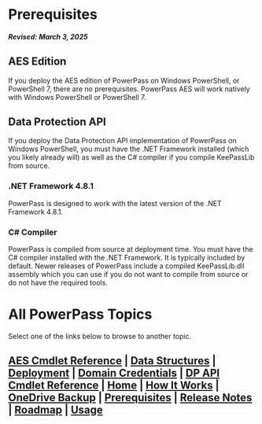 # Prerequisites
#### _Revised: March 3, 2025_
## AES Edition
If you deploy the AES edition of PowerPass on Windows PowerShell, or PowerShell 7, there are no prerequisites.
PowerPass AES will work natively with Windows PowerShell or PowerShell 7.
## Data Protection API
If you deploy the Data Protection API implementation of PowerPass on Windows PowerShell, you must have the .NET Framework installed (which you likely already will) as well as the C# compiler if you compile KeePassLib from source.
### .NET Framework 4.8.1
PowerPass is designed to work with the latest version of the .NET Framework 4.8.1.
### C# Compiler
PowerPass is compiled from source at deployment time.
You must have the C# compiler installed with the .NET Framework.
It is typically included by default.
Newer releases of PowerPass include a compiled KeePassLib.dll assembly which you can use if you do not want to compile from source or do not have the required tools.
# All PowerPass Topics
Select one of the links below to browse to another topic.
## [AES Cmdlet Reference](https://chopinrlz.github.io/powerpass/aes-cmdlet-ref) | [Data Structures](https://chopinrlz.github.io/powerpass/data-structures) | [Deployment](https://chopinrlz.github.io/powerpass/deployment) | [Domain Credentials](https://chopinrlz.github.io/powerpass/domain-credentials) | [DP API Cmdlet Reference](https://chopinrlz.github.io/powerpass/dpapi-cmdlet-ref) | [Home](https://chopinrlz.github.io/powerpass) | [How It Works](https://chopinrlz.github.io/powerpass/readme-cont) | [OneDrive Backup](https://chopinrlz.github.io/powerpass/onedrivebackup) | [Prerequisites](https://chopinrlz.github.io/powerpass/prerequisites) | [Release Notes](https://chopinrlz.github.io/powerpass/release-notes) | [Roadmap](https://chopinrlz.github.io/powerpass/roadmap) | [Usage](https://chopinrlz.github.io/powerpass/usage)